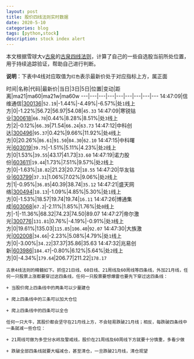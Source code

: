 ```yaml
---
layout: post
title: 股价四线法则实时数据
date: 2020-5-10
categories: blog
tags: [python,stock]
description: stock index alert
---
```



本文根据雪球大v[古泉](https://xueqiu.com/u/7148646888)的[古泉四线法则](https://xueqiu.com/7148646888/130498192)，计算了自己的一些自选股当前所处位置，用于持续追踪验证，帮助自己进行判断。

**说明**：下表中4线对应取值为`红色`表示最新价处于对应指标上方，属正面

时间|名称|代码|最新价|当日|3日|5日|位置|变动|距离|ma21|ma60|ma21w|ma60w
---|---|---|---|---|---|---|---|---
14:47:09|信维通信|[300136](https://xueqiu.com/S/SZ300136)|`52.19`|-1.44%|-4.49%|-6.57%|处`1`线上方|0|-1.22%|56.72|56.97|54.08|`45.33`
14:47:09|寒锐钴业|[300618](https://xueqiu.com/S/SZ300618)|`66.78`|0.44%|8.28%|8.51%|处`3`线上方|2|-0.12%|`66.39`|71.54|`66.24`|`63.73`
14:47:12|中科创达|[300496](https://xueqiu.com/S/SZ300496)|`95.37`|0.42%|9.66%|11.92%|处`4`线上方|0|20.26%|`86.61`|`91.50`|`84.30`|`62.10`
14:47:15|中科曙光|[603019](https://xueqiu.com/S/SH603019)|`39.75`|-1.51%|5.11%|4.23%|处`2`线上方|0|1.53%|`39.55`|43.17|41.73|`33.60`
14:47:19|诺力股份|[603611](https://xueqiu.com/S/SH603611)|`19.44`|1.73%|7.51%|9.57%|处`2`线上方|0|-1.63%|`18.82`|21.23|20.72|`18.55`
14:47:20|华友钴业|[603799](https://xueqiu.com/S/SH603799)|`37.31`|1.06%|7.02%|9.06%|处`2`线上方|1|-0.95%|`36.85`|40.39|38.74|`35.12`
14:47:21|盛天网络|[300494](https://xueqiu.com/S/SZ300494)|`18.13`|-1.09%|4.85%|5.30%|处`1`线上方|0|-1.53%|18.57|19.74|19.74|`16.11`
14:47:26|博通集成|[603068](https://xueqiu.com/S/SH603068)|`67.2`|-2.11%|1.85%|1.76%|处`0`线上方|-1|-11.36%|68.32|74.23|74.50|89.07
14:47:27|帝尔激光|[300776](https://xueqiu.com/S/SZ300776)|`131.81`|0.76%|-4.19%|-0.91%|处`3`线上方|0|19.61%|135.03|`115.85`|`106.40`|`92.07`
14:47:30|大族激光|[002008](https://xueqiu.com/S/SZ002008)|`34.66`|-2.23%|5.08%|4.79%|处`1`线上方|0|-3.00%|`34.22`|37.37|35.86|35.63
14:47:32|兆易创新|[603986](https://xueqiu.com/S/SH603986)|`184.47`|-0.80%|6.12%|5.64%|处`2`线上方|0|-4.34%|`179.64`|206.77|211.22|`178.17`

```
古泉4线法则的精髓如下。抓住21日线、60日线、21周线及60周线等四条线，外加21月线，任何一只股票上涨都要穿过这四条线，任何一只股票要想爆雷也要先下穿过这四条线：

+ 当股价爬上四条线中的两条可以少量建仓

+ 爬上四条线中的三条可以加大仓位

+ 爬上四条线中的四条可以全仓

任何一只大牛，其股价都会坚守在21月线上方，不会轻易跌破21月线；相反，每跌破四条线中一条就减一些仓位：

+ 21周线可做为多空分水岭及警戒线，股价在21周线及60周线下方就要十分慎重，多看少做

+ 跌破全部四条线就要大幅减仓，甚至清仓，一旦跌破21月线，清仓观望
```